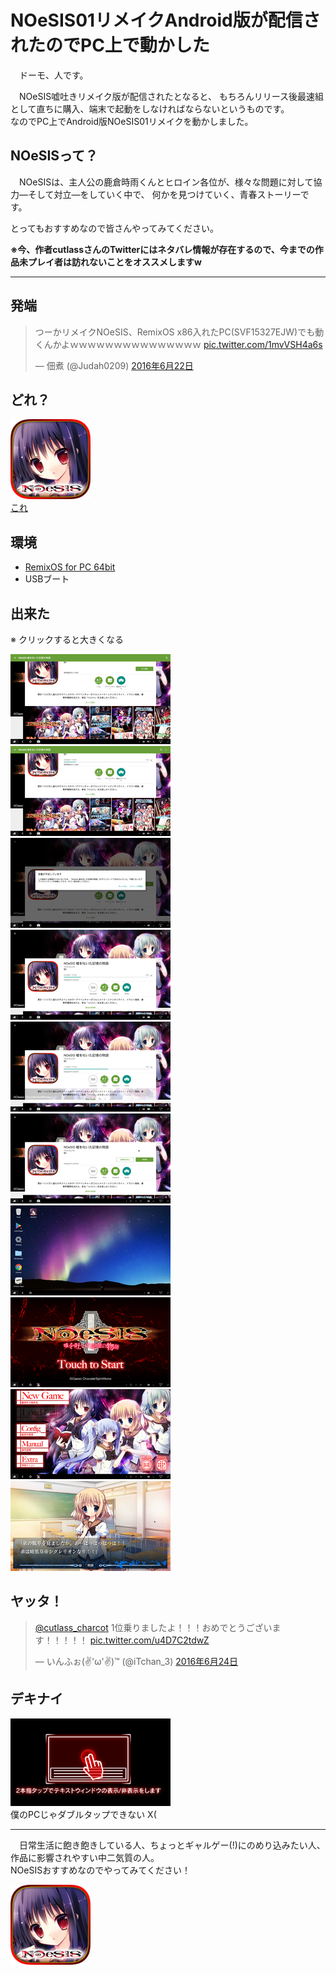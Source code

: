 # NOeSIS01リメイクAndroid版が配信されたのでPC上で動かした

　ドーモ、人です。

　NOeSIS嘘吐きリメイク版が配信されたとなると、
もちろんリリース後最速組として直ちに購入、端末で起動をしなければならないというものです。  
なのでPC上でAndroid版NOeSIS01リメイクを動かしました。


## NOeSISって？

　NOeSISは、主人公の鹿倉時雨くんとヒロイン各位が、様々な問題に対して協力―そして対立―をしていく中で、
何かを見つけていく、青春ストーリーです。

とってもおすすめなので皆さんやってみてください。

**※今、作者cutlassさんのTwitterにはネタバレ情報が存在するので、今までの作品未プレイ者は訪れないことをオススメしますw**

- - -

## 発端

<blockquote class="twitter-tweet" data-cards="hidden" data-lang="ja"><p lang="ja" dir="ltr">つーかリメイクNOeSIS、RemixOS x86入れたPC(SVF15327EJW)でも動くんかよｗｗｗｗｗｗｗｗｗｗｗｗｗｗｗ <a href="https://t.co/1mvVSH4a6s">pic.twitter.com/1mvVSH4a6s</a></p>&mdash; 佃煮 (@Judah0209) <a href="https://twitter.com/Judah0209/status/745612928062132224">2016年6月22日</a></blockquote>
<script async src="//platform.twitter.com/widgets.js" charset="utf-8"></script>


## どれ？

[![これ](/images/posts/2016-06-24-NOeSIS01リメイクAndroid版が配信されたのでPC上で動かした/NOeSIS_remake-icon.png)](https://play.google.com/store/apps/details?id=jp.spw.noe01)  
[これ](https://play.google.com/store/apps/details?id=jp.spw.noe01)


## 環境

- [RemixOS for PC 64bit](http://www.jide.com/remixos-for-pc)
- USBブート


## 出来た

※ クリックすると大きくなる

[![1](/images/posts/2016-06-24-NOeSIS01リメイクAndroid版が配信されたのでPC上で動かした/1.png)](/images/posts/2016-06-24-NOeSIS01リメイクAndroid版が配信されたのでPC上で動かした/1-full.png)
[![2](/images/posts/2016-06-24-NOeSIS01リメイクAndroid版が配信されたのでPC上で動かした/2.png)](/images/posts/2016-06-24-NOeSIS01リメイクAndroid版が配信されたのでPC上で動かした/2-full.png)
[![3](/images/posts/2016-06-24-NOeSIS01リメイクAndroid版が配信されたのでPC上で動かした/3.png)](/images/posts/2016-06-24-NOeSIS01リメイクAndroid版が配信されたのでPC上で動かした/3-full.png)
[![4](/images/posts/2016-06-24-NOeSIS01リメイクAndroid版が配信されたのでPC上で動かした/4.png)](/images/posts/2016-06-24-NOeSIS01リメイクAndroid版が配信されたのでPC上で動かした/4-full.png)
[![5](/images/posts/2016-06-24-NOeSIS01リメイクAndroid版が配信されたのでPC上で動かした/5.png)](/images/posts/2016-06-24-NOeSIS01リメイクAndroid版が配信されたのでPC上で動かした/5-full.png)
[![6](/images/posts/2016-06-24-NOeSIS01リメイクAndroid版が配信されたのでPC上で動かした/6.png)](/images/posts/2016-06-24-NOeSIS01リメイクAndroid版が配信されたのでPC上で動かした/6-full.png)
[![7](/images/posts/2016-06-24-NOeSIS01リメイクAndroid版が配信されたのでPC上で動かした/7.png)](/images/posts/2016-06-24-NOeSIS01リメイクAndroid版が配信されたのでPC上で動かした/7-full.png)
[![8](/images/posts/2016-06-24-NOeSIS01リメイクAndroid版が配信されたのでPC上で動かした/8.png)](/images/posts/2016-06-24-NOeSIS01リメイクAndroid版が配信されたのでPC上で動かした/8-full.png)
[![9](/images/posts/2016-06-24-NOeSIS01リメイクAndroid版が配信されたのでPC上で動かした/9.png)](/images/posts/2016-06-24-NOeSIS01リメイクAndroid版が配信されたのでPC上で動かした/9-full.png)
[![10](/images/posts/2016-06-24-NOeSIS01リメイクAndroid版が配信されたのでPC上で動かした/10.png)](/images/posts/2016-06-24-NOeSIS01リメイクAndroid版が配信されたのでPC上で動かした/10-full.png)


## ヤッタ！

<blockquote class="twitter-tweet" data-cards="hidden" data-lang="ja"><p lang="ja" dir="ltr"><a href="https://twitter.com/cutlass_charcot">@cutlass_charcot</a> 1位乗りましたよ！！！おめでとうございます！！！！！ <a href="https://t.co/u4D7C2tdwZ">pic.twitter.com/u4D7C2tdwZ</a></p>&mdash; いんふぉ(✌&#39;ω&#39;✌)™ (@iTchan_3) <a href="https://twitter.com/iTchan_3/status/746287639238582272">2016年6月24日</a></blockquote>
<script async src="//platform.twitter.com/widgets.js" charset="utf-8"></script>

## デキナイ

[![11](/images/posts/2016-06-24-NOeSIS01リメイクAndroid版が配信されたのでPC上で動かした/11.png)](/images/posts/2016-06-24-NOeSIS01リメイクAndroid版が配信されたのでPC上で動かした/11-full.png)  
僕のPCじゃダブルタップできない X(

- - -

　日常生活に飽き飽きしている人、ちょっとギャルゲー(!)にのめり込みたい人、作品に影響されやすい中二気質の人。  
NOeSISおすすめなのでやってみてください！

[![これ](/images/posts/2016-06-24-NOeSIS01リメイクAndroid版が配信されたのでPC上で動かした/NOeSIS_remake-icon.png)](https://play.google.com/store/apps/details?id=jp.spw.noe01)  
